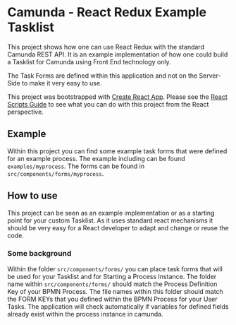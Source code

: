 # Camunda - React Redux Example Tasklist

This project shows how one can use React Redux with the standard Camunda REST API. It is an example implementation of how one could build a Tasklist for Camunda using Front End technology only.

The Task Forms are defined within this application and not on the Server-Side to make it very easy to use.

This project was bootstrapped with [Create React App](https://github.com/facebookincubator/create-react-app).
Please see the [React Scripts Guide](https://github.com/facebookincubator/create-react-app/blob/master/packages/react-scripts/template/README.md) to see what you can do with this project from the React perspective.

## Example
Within this project you can find some example task forms that were defined for an example process.
The example including can be found `examples/myprocess`.
The forms can be found in `src/components/forms/myprocess`.

## How to use
This project can be seen as an example implementation or as a starting point for your custom Tasklist.
As it uses standard react mechanisms it should be very easy for a React developer to adapt and change or reuse the code.

### Some background
Within the folder `src/components/forms/` you can place task forms that will be used for your Tasklist and for Starting a Process Instance.
The folder name within `src/components/forms/` should match the Process Definition Key of your BPMN Process.
The file names within this folder should match the FORM KEYs that you defined within the BPMN Process for your User Tasks.
The application will check automatically if variables for defined fields already exist within the process instance in camunda.
